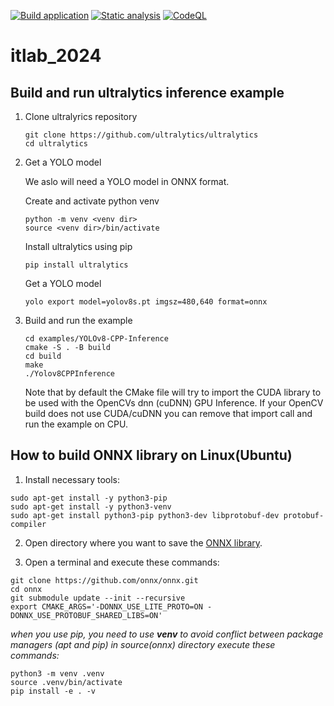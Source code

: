[![Build application](https://github.com/embedded-dev-research/itlab_2024/actions/workflows/main.yml/badge.svg)](https://github.com/embedded-dev-research/itlab_2024/actions/workflows/main.yml)
[![Static analysis](https://github.com/embedded-dev-research/itlab_2024/actions/workflows/static-analysis.yml/badge.svg)](https://github.com/embedded-dev-research/itlab_2024/actions/workflows/static-analysis.yml)
[![CodeQL](https://github.com/embedded-dev-research/itlab_2024/actions/workflows/codeql-analysis.yml/badge.svg)](https://github.com/embedded-dev-research/itlab_2024/actions/workflows/codeql-analysis.yml)

# itlab_2024


## Build and run ultralytics inference example

1. Clone ultralyrics repository
   ```
   git clone https://github.com/ultralytics/ultralytics
   cd ultralytics
   ```
    
4. Get a YOLO model
   
   We aslo will need a YOLO model in ONNX format.
   
   Create and activate python venv
   ```
   python -m venv <venv dir>
   source <venv dir>/bin/activate
   ```

   Install ultralytics using pip
   ```
   pip install ultralytics
   ```

   Get a YOLO model
   ```
   yolo export model=yolov8s.pt imgsz=480,640 format=onnx
   ```

5. Build and run the example
   ```
   cd examples/YOLOv8-CPP-Inference
   cmake -S . -B build
   cd build
   make
   ./Yolov8CPPInference
   ```
    
   Note that by default the CMake file will try to import the CUDA library to be used with the OpenCVs dnn (cuDNN) GPU Inference.
   If your OpenCV build does not use CUDA/cuDNN you can remove that import call and run the example on CPU.

## How to build ONNX library on Linux(Ubuntu)

1. Install necessary tools:
  ```
  sudo apt-get install -y python3-pip
  sudo apt-get install -y python3-venv
  sudo apt-get install python3-pip python3-dev libprotobuf-dev protobuf-compiler
  ```

2. Open directory where you want to save the [ONNX library](https://github.com/onnx/onnx.git).

3. Open a terminal and execute these commands:
  ```
  git clone https://github.com/onnx/onnx.git
  cd onnx
  git submodule update --init --recursive
  export CMAKE_ARGS='-DONNX_USE_LITE_PROTO=ON -DONNX_USE_PROTOBUF_SHARED_LIBS=ON'
  ```
*when you use pip, you need to use **venv** to avoid conflict between package managers (apt and pip)*
*in source(onnx) directory execute these commands:*
  ```
  python3 -m venv .venv
  source .venv/bin/activate
  pip install -e . -v
  ```
